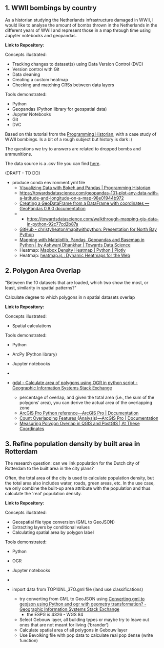 ## 1. WWII bombings by country

As a historian studying the Netherlands infrastructure damaged in WWII, I would like to analyse the amount of bombs thrown in the Netherlands in the different years of WWII and represent those in a map through time using Jupyter notebooks and geopandas.

**Link to Repository:** 

Concepts illustrated:
- Tracking changes to dataset(s) using Data Version Control (DVC)
- Version control with Git
- Data cleaning
- Creating a custom heatmap
- Checking and matching CRSs between data layers

Tools demonstrated:
- Python
- Geopandas (Python library for geospatial data)
- Jupyter Notebooks
- Git
- DVC

Based on this tutorial from the [Programming Historian](https://programminghistorian.org/en/lessons/visualizing-with-bokeh#creating-a-python-3-virtual-environment), with a case study of WWII bombings. Is a bit of a rough subject but history is dark :)

The questions we try to answers are related to dropped bombs and ammunitions.

The data source is a .csv file you can find [here](https://raw.githubusercontent.com/programminghistorian/ph-submissions/gh-pages/assets/visualizing-with-bokeh/thor_wwii.csv).

(DRAFT - TO DO)
- produce conda environment.yml file
	- [Visualizing Data with Bokeh and Pandas | Programming Historian](http://programminghistorian.github.io/ph-submissions/lessons/published/visualizing-with-bokeh#the-wwii-thor-dataset)
	- https://towardsdatascience.com/geopandas-101-plot-any-data-with-a-latitude-and-longitude-on-a-map-98e01944b972
	- [Creating a GeoDataFrame from a DataFrame with coordinates — GeoPandas 0.8.0 documentation](https://geopandas.org/gallery/create_geopandas_from_pandas.html)
	- - https://towardsdatascience.com/walkthrough-mapping-gis-data-in-python-92c77cd2b87a
	- [GitHub - christyheaton/mapitwithpython: Presentation for North Bay Python](https://github.com/christyheaton/mapitwithpython)
	- [Mapping with Matplotlib, Pandas, Geopandas and Basemap in Python | by Ashwani Dhankhar | Towards Data Science](https://towardsdatascience.com/mapping-with-matplotlib-pandas-geopandas-and-basemap-in-python-d11b57ab5dac)
	- Heatmap: [Mapbox Density Heatmap | Python | Plotly](https://plotly.com/python/mapbox-density-heatmaps/)
	- Heatmap: [heatmap.js : Dynamic Heatmaps for the Web](https://www.patrick-wied.at/static/heatmapjs/)

## 2. Polygon Area Overlap 

"Between the 10 datasets that are loaded, which two show the most, or least, similarity in spatial patterns?" 

Calculate degree to which polygons in n spatial datasets overlap

**Link to Repository:** 

Concepts illustrated:
- Spatial calculations


Tools demonstrated:
- Python
- ArcPy (Python library)
- Jupyter notebooks
- 

- [gdal - Calculate area of polygons using OGR in python script - Geographic Information Systems Stack Exchange](https://gis.stackexchange.com/questions/169186/calculate-area-of-polygons-using-ogr-in-python-script)
	- percentage of overlap, and given the total area (i.e., the sum of the polygons’ area), you can derive the actual area of the overlapping zone
	- [ArcGIS Pro Python reference—ArcGIS Pro | Documentation](https://pro.arcgis.com/en/pro-app/latest/arcpy/main/arcgis-pro-arcpy-reference.htm)
	- [Count Overlapping Features (Analysis)—ArcGIS Pro | Documentation](https://pro.arcgis.com/en/pro-app/latest/tool-reference/analysis/count-overlapping-features.htm)
	- [Measuring Polygon Overlap in QGIS and PostGIS | At These Coordinates](https://atcoordinates.info/2018/11/26/measuring-polygon-overlap-in-qgis-and-postgis/)

## 3. Refine population density by built area in Rotterdam

The research question: can we link population for the Dutch city of Rotterdam to the built area in the city plans? 

Often, the total area of the city is used to calculate population density, but the total area also includes water, roads, green areas, etc. In the use case, we only combine the built-up area attribute with the population and thus calculate the 'real' population density.

**Link to Repository:** 

Concepts illustrated:
- Geospatial file type conversion (GML to GeoJSON)
- Extracting layers by conditional values
- Calculating spatial area by polygon label

Tools demonstrated:
- Python
- OGR
- Jupyter notebooks
- 

- import data from TOP10NL_37O.gml file (land use classifications)
	- try converting from GML to GeoJSON using [Converting gml to geojson using Python and ogr with geometry transformation? - Geographic Information Systems Stack Exchange](https://gis.stackexchange.com/questions/77974/converting-gml-to-geojson-using-python-and-ogr-with-geometry-transformation)
		- the ESPG is 4326 - WGS 84
	- Select Gebouw layer, all building types or maybe try to leave out ones that are not meant for living (‘brander’)
	- Calculate spatial area of all polygons in Gebouw layer
	- Use Bevolking file with pop data to calculate real pop dense (write function) 

